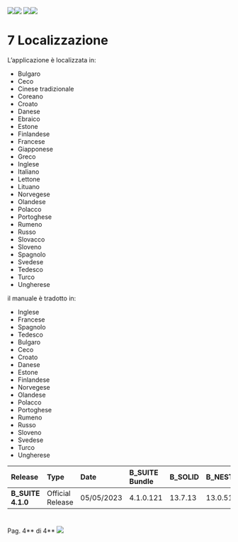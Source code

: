 ﻿![](Aspose.Words.5487a942-9f19-454e-848c-8a004a55ef77.001.png)![](Aspose.Words.5487a942-9f19-454e-848c-8a004a55ef77.001.png)
![](Aspose.Words.5487a942-9f19-454e-848c-8a004a55ef77.002.png)![](Aspose.Words.5487a942-9f19-454e-848c-8a004a55ef77.003.png)


# **7  Localizzazione**
L’applicazione è localizzata in:

- Bulgaro
- Ceco
- Cinese tradizionale
- Coreano
- Croato
- Danese
- Ebraico
- Estone
- Finlandese
- Francese
- Giapponese
- Greco
- Inglese
- Italiano
- Lettone
- Lituano
- Norvegese
- Olandese
- Polacco
- Portoghese
- Rumeno
- Russo
- Slovacco
- Sloveno
- Spagnolo
- Svedese
- Tedesco
- Turco
- Ungherese



il manuale è tradotto in:

- Inglese
- Francese
- Spagnolo
- Tedesco
- Bulgaro
- Ceco
- Croato
- Danese
- Estone
- Finlandese
- Norvegese
- Olandese
- Polacco
- Portoghese
- Rumeno
- Russo
- Sloveno
- Svedese
- Turco
- Ungherese


|<a name="_hlk95472211"></a>**Release**|**Type**|**Date**|**B\_SUITE Bundle**|**B\_SOLID**|**B\_NEST**|**B\_LABEL**|**B\_REPOSITORY**|**B\_OPTI**|
| :- | :- | :- | :- | :- | :- | :- | :- | :- |
|**B\_SUITE 4.1.0**|Official<br>Release|05/05/2023|4\.1.0.121|13\.7.13|13\.0.511.0|13\.1.3.0|9\.0.162.0|2\.0.466.0|
#
Pag. 4** di 4**
![](Aspose.Words.5487a942-9f19-454e-848c-8a004a55ef77.004.png)
